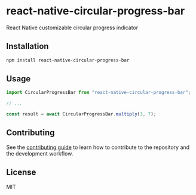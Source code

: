 # react-native-circular-progress-bar

React Native customizable circular progress indicator

## Installation

```sh
npm install react-native-circular-progress-bar
```

## Usage

```js
import CircularProgressBar from "react-native-circular-progress-bar";

// ...

const result = await CircularProgressBar.multiply(3, 7);
```

## Contributing

See the [contributing guide](CONTRIBUTING.md) to learn how to contribute to the repository and the development workflow.

## License

MIT
